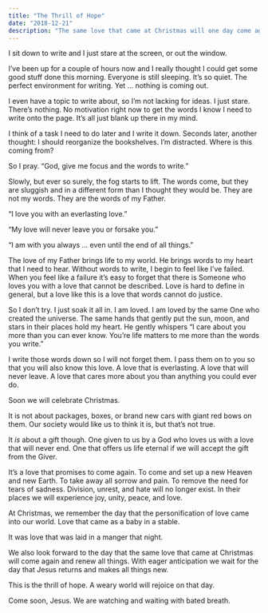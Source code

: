 ```yaml
---
title: "The Thrill of Hope"
date: "2018-12-21"
description: "The same love that came at Christmas will one day come again and renew all things."
---
```


I sit down to write and I just stare at the screen, or out the window.

I’ve been up for a couple of hours now and I really thought I could get some good stuff done this morning. Everyone is still sleeping. It’s so quiet. The perfect environment for writing. Yet … nothing is coming out.

I even have a topic to write about, so I’m not lacking for ideas. I just stare. There’s nothing. No motivation right now to get the words I know I need to write onto the page. It’s all just blank up there in my mind.

I think of a task I need to do later and I write it down. Seconds later, another thought: I should reorganize the bookshelves. I’m distracted. Where is this coming from?

So I pray. “God, give me focus and the words to write.”

Slowly, but ever so surely, the fog starts to lift. The words come, but they are sluggish and in a different form than I thought they would be. They are not my words. They are the words of my Father.

“I love you with an everlasting love.”

“My love will never leave you or forsake you.”

“I am with you always … even until the end of all things.”

The love of my Father brings life to my world. He brings words to my heart that I need to hear. Without words to write, I begin to feel like I’ve failed. When you feel like a failure it’s easy to forget that there is Someone who loves you with a love that cannot be described. Love is hard to define in general, but a love like this is a love that words cannot do justice.

So I don’t try. I just soak it all in. I am loved. I am loved by the same One who created the universe. The same hands that gently put the sun, moon, and stars in their places hold my heart. He gently whispers “I care about you more than you can ever know. You’re life matters to me more than the words you write.”

I write those words down so I will not forget them. I pass them on to you so that you will also know this love. A love that is everlasting. A love that will never leave. A love that cares more about you than anything you could ever do.

Soon we will celebrate Christmas.

It is not about packages, boxes, or brand new cars with giant red bows on them. Our society would like us to think it is, but that’s not true.

It _is_ about a gift though. One given to us by a God who loves us with a love that will never end. One that offers us life eternal if we will accept the gift from the Giver.

It’s a love that promises to come again. To come and set up a new Heaven and new Earth. To take away all sorrow and pain. To remove the need for tears of sadness. Division, unrest, and hate will no longer exist. In their places we will experience joy, unity, peace, and love.

At Christmas, we remember the day that the personification of love came into our world. Love that came as a baby in a stable.

It was love that was laid in a manger that night.

We also look forward to the day that the same love that came at Christmas will come again and renew all things. With eager anticipation we wait for the day that Jesus returns and makes all things new.

This is the thrill of hope. A weary world will rejoice on that day.

Come soon, Jesus. We are watching and waiting with bated breath.
